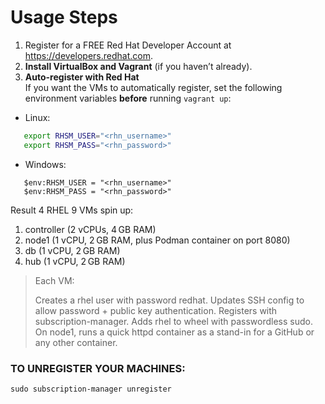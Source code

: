 # Usage Steps

1. Register for a FREE Red Hat Developer Account at https://developers.redhat.com.
1. **Install VirtualBox and Vagrant** (if you haven’t already).
2. **Auto-register with Red Hat**  
   If you want the VMs to automatically register, set the following environment variables **before** running `vagrant up`:

- Linux:
```bash
   export RHSM_USER="<rhn_username>"
   export RHSM_PASS="<rhn_password>"
```

- Windows:
```
   $env:RHSM_USER = "<rhn_username>"
   $env:RHSM_PASS = "<rhn_password>"
```

Result
4 RHEL 9 VMs spin up:

1. controller (2 vCPUs, 4 GB RAM)
2. node1 (1 vCPU, 2 GB RAM, plus Podman container on port 8080)
3. db (1 vCPU, 2 GB RAM)
4. hub (1 vCPU, 2 GB RAM)


>Each VM:
>
>Creates a rhel user with password redhat.
>Updates SSH config to allow password + public key authentication.
>Registers with subscription-manager.
>Adds rhel to wheel with passwordless sudo.
>On node1, runs a quick httpd container as a stand-in for a GitHub or any other container.


### TO UNREGISTER YOUR MACHINES:
```
sudo subscription-manager unregister
```
